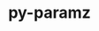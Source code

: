 ---
title: "py-paramz"
layout: cache
categories: [package, develop-2024-02-04]
meta: {"versions": ["0.9.5"], "compilers": ["gcc@=11.4.0", "gcc@=9.4.0", "oneapi@=2024.0.0"], "oss": ["ubuntu20.04", "ubuntu22.04"], "platforms": ["linux"], "targets": ["neoverse_v1", "neoverse_v2", "ppc64le", "x86_64_v3"], "stacks": ["e4s", "e4s-neoverse-v2", "e4s-neoverse_v1", "e4s-oneapi", "e4s-power", "root"], "num_specs": 5, "num_specs_by_stack": {"e4s-neoverse_v1": 1, "root": 5, "e4s-power": 1, "e4s": 1, "e4s-neoverse-v2": 1, "e4s-oneapi": 1}}
spec_details: [{"hash": "vysiuraxnyxifv536btfzierdhrn5czj", "compiler": "gcc@=11.4.0", "versions": ["0.9.5"], "os": "ubuntu20.04", "platform": "linux", "target": "neoverse_v1", "variants": ["build_system=python_pip"], "stacks": ["e4s-neoverse_v1", "root"], "size": "-", "tarball": "https://binaries.spack.io/develop-2024-02-04/build_cache/linux-ubuntu20.04-neoverse_v1/gcc-11.4.0/py-paramz-0.9.5/linux-ubuntu20.04-neoverse_v1-gcc-11.4.0-py-paramz-0.9.5-vysiuraxnyxifv536btfzierdhrn5czj.spack"}, {"hash": "vw3h7ijjiozohuw7rmgoc4guyisxyjtn", "compiler": "gcc@=9.4.0", "versions": ["0.9.5"], "os": "ubuntu20.04", "platform": "linux", "target": "ppc64le", "variants": ["build_system=python_pip"], "stacks": ["e4s-power", "root"], "size": "-", "tarball": "https://binaries.spack.io/develop-2024-02-04/build_cache/linux-ubuntu20.04-ppc64le/gcc-9.4.0/py-paramz-0.9.5/linux-ubuntu20.04-ppc64le-gcc-9.4.0-py-paramz-0.9.5-vw3h7ijjiozohuw7rmgoc4guyisxyjtn.spack"}, {"hash": "6t6uhi2mx7ybzby3c4rfrx35ovthokqo", "compiler": "gcc@=11.4.0", "versions": ["0.9.5"], "os": "ubuntu20.04", "platform": "linux", "target": "x86_64_v3", "variants": ["build_system=python_pip"], "stacks": ["root", "e4s"], "size": "-", "tarball": "https://binaries.spack.io/develop-2024-02-04/build_cache/linux-ubuntu20.04-x86_64_v3/gcc-11.4.0/py-paramz-0.9.5/linux-ubuntu20.04-x86_64_v3-gcc-11.4.0-py-paramz-0.9.5-6t6uhi2mx7ybzby3c4rfrx35ovthokqo.spack"}, {"hash": "q56oufywen3htrmnuw6iqx7jse4yydpp", "compiler": "gcc@=11.4.0", "versions": ["0.9.5"], "os": "ubuntu22.04", "platform": "linux", "target": "neoverse_v2", "variants": ["build_system=python_pip"], "stacks": ["root", "e4s-neoverse-v2"], "size": "-", "tarball": "https://binaries.spack.io/develop-2024-02-04/build_cache/linux-ubuntu22.04-neoverse_v2/gcc-11.4.0/py-paramz-0.9.5/linux-ubuntu22.04-neoverse_v2-gcc-11.4.0-py-paramz-0.9.5-q56oufywen3htrmnuw6iqx7jse4yydpp.spack"}, {"hash": "l6ykbavxb6543lpcnkrwuwpswvyshze4", "compiler": "oneapi@=2024.0.0", "versions": ["0.9.5"], "os": "ubuntu22.04", "platform": "linux", "target": "x86_64_v3", "variants": ["build_system=python_pip"], "stacks": ["e4s-oneapi", "root"], "size": "-", "tarball": "https://binaries.spack.io/develop-2024-02-04/build_cache/linux-ubuntu22.04-x86_64_v3/oneapi-2024.0.0/py-paramz-0.9.5/linux-ubuntu22.04-x86_64_v3-oneapi-2024.0.0-py-paramz-0.9.5-l6ykbavxb6543lpcnkrwuwpswvyshze4.spack"}]
---